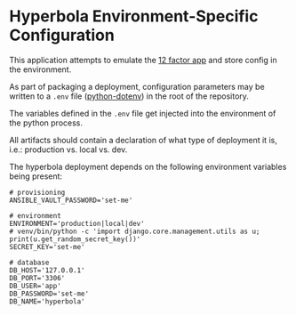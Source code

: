 # Hyperbola Environment-Specific Configuration

This application attempts to emulate the [12 factor app](http://12factor.net/config)
and store config in the environment.

As part of packaging a deployment, configuration parameters may be written to
a `.env` file ([python-dotenv](https://github.com/theskumar/python-dotenv))
in the root of the repository.

The variables defined in the `.env` file get injected into the environment of
the python process.

All artifacts should contain a declaration of what type of deployment it is,
i.e.: production vs. local vs. dev.

The hyperbola deployment depends on the following environment variables being
present:

```
# provisioning
ANSIBLE_VAULT_PASSWORD='set-me'

# environment
ENVIRONMENT='production|local|dev'
# venv/bin/python -c 'import django.core.management.utils as u; print(u.get_random_secret_key())'
SECRET_KEY='set-me'

# database
DB_HOST='127.0.0.1'
DB_PORT='3306'
DB_USER='app'
DB_PASSWORD='set-me'
DB_NAME='hyperbola'
```
